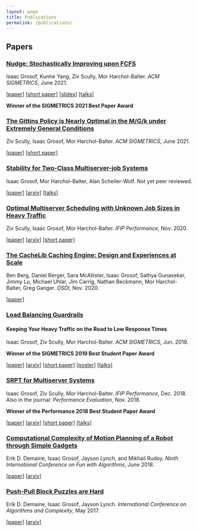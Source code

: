 ```yaml
---
layout: page
title: Publications
permalink: /publications/
---
```

## Papers

### [Nudge: Stochastically Improving upon FCFS](/assets/nudge.pdf)
Isaac Grosof, Kunhe Yang, Ziv Scully, Mor Harchol-Balter. *ACM SIGMETRICS*, June 2021.

[\[paper\]](/assets/nudge.pdf) [\[short paper\]](/assets/nudge-short.pdf) [\[slides\]](/assets/sigmetrics-2021-nudge-talk.pptx) [\[talks\]](/talks/#nudge-stochastically-improving-upon-fcfs)

**Winner of the SIGMETRICS 2021 Best Paper Award**

### [The Gittins Policy is Nearly Optimal in the M/G/k under Extremely General Conditions](/assets/gittins-extremely-general.pdf)
Ziv Scully, Isaac Grosof, Mor Harchol-Balter. *ACM SIGMETRICS*, June 2021.

[\[paper\]](/assets/gittins-extremely-general.pdf) [\[short paper\]](/assets/gittins-extremely-general-short.pdf)

### [Stability for Two-Class Multiserver-job Systems](/assets/multiserverjob-stability.pdf)
Isaac Grosof, Mor Harchol-Balter, Alan Scheller-Wolf. Not yet peer reviewed.

[\[paper\]](/assets/multiserverjob-stability.pdf) [\[arxiv\]](https://arxiv.org/abs/2010.00631) [\[talks\]](/talks/#stability-for-two-class-multiserver-job-systems)

### [Optimal Multiserver Scheduling with Unknown Job Sizes in Heavy Traffic](/assets/m-gittins-k.pdf)
Ziv Scully, Isaac Grosof, Mor Harchol-Balter. *IFIP Performance*, Nov. 2020.

[\[paper\]](/assets/m-gittins-k.pdf) [\[arxiv\]](https://arxiv.org/abs/2003.13232) [\[short paper\]](/assets/m-gittins-k-short.pdf)

### [The CacheLib Caching Engine: Design and Experiences at Scale](/assets/cachelib.pdf)
Ben Berg, Daniel Berger, Sara McAllister, Isaac Grosof, Sathya Gunasekar,
Jimmy Lu, Michael Uhlar, Jim Carrig, Nathan Beckmann,
Mor Harchol-Balter, Greg Ganger.
*OSDI*, Nov. 2020.

[\[paper\]](/assets/cachelib.pdf)

### [Load Balancing Guardrails](/assets/load-balancing.pdf)
#### Keeping Your Heavy Traffic on the Road to Low Response Times
Isaac Grosof, Ziv Scully, Mor Harchol-Balter. *ACM SIGMETRICS*, Jun. 2019.

**Winner of the SIGMETRICS 2019 Best Student Paper Award**

[\[paper\]](/assets/load-balancing.pdf) [\[arxiv\]](https://arxiv.org/abs/1905.03439) [\[short paper\]](/assets/load-balancing-short.pdf) [\[poster\]](/assets/load-balancing-poster.pdf) [\[talks\]](/talks/#load-balancing-guradrails)

### [SRPT for Multiserver Systems](/assets/srpt.pdf)
Isaac Grosof, Ziv Scully, Mor Harchol-Balter. *IFIP Performance*, Dec. 2018. Also in the journal: *Performance Evaluation*, Nov. 2018.

**Winner of the Performance 2018 Best Student Paper Award**

[\[paper\]](/assets/srpt.pdf) [\[arxiv\]](https://arxiv.org/abs/1805.07686) [\[short paper\]](/assets/srpt-short.pdf) [\[talks\]](/talks/#srpt-for-multiserver-systems)

### [Computational Complexity of Motion Planning of a Robot through Simple Gadgets](/assets/motion-planning.pdf)
Erik D. Demaine, Isaac Grosof, Jayson Lynch, and Mikhail Rudoy. *Ninth International Conference on Fun with Algorithms*, June 2018.

[\[paper\]](/assets/motion-planning.pdf) [\[arxiv\]](https://arxiv.org/abs/1806.03539)

### [Push-Pull Block Puzzles are Hard](/assets/push-pull.pdf)
Erik D. Demaine, Isaac Grosof, Jayson Lynch. *International Conference on Algorithms and Complexity*, May 2017.

[\[paper\]](/assets/push-pull.pdf) [\[arxiv\]](https://arxiv.org/abs/1709.01241)
